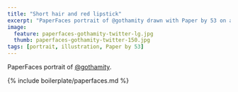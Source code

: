 ```yaml
---
title: "Short hair and red lipstick"
excerpt: "PaperFaces portrait of @gothamity drawn with Paper by 53 on an iPad."
image: 
  feature: paperfaces-gothamity-twitter-lg.jpg
  thumb: paperfaces-gothamity-twitter-150.jpg
tags: [portrait, illustration, Paper by 53]
---
```


PaperFaces portrait of [@gothamity](http://twitter.com/gothamity).

{% include boilerplate/paperfaces.md %}
